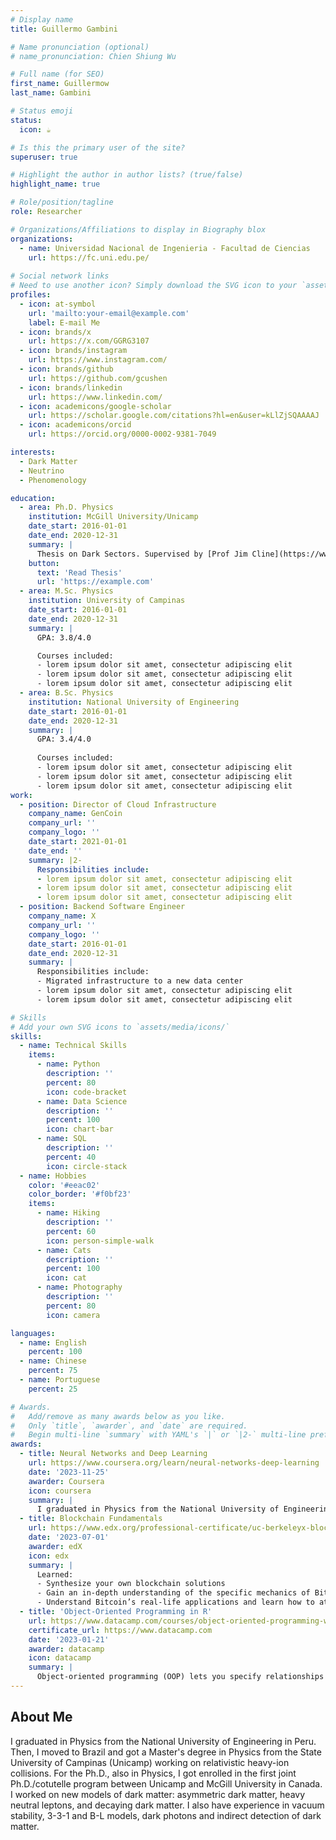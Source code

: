 ```yaml
---
# Display name
title: Guillermo Gambini

# Name pronunciation (optional)
# name_pronunciation: Chien Shiung Wu

# Full name (for SEO)
first_name: Guillermow
last_name: Gambini

# Status emoji
status:
  icon: ☕️

# Is this the primary user of the site?
superuser: true

# Highlight the author in author lists? (true/false)
highlight_name: true

# Role/position/tagline
role: Researcher

# Organizations/Affiliations to display in Biography blox
organizations:
  - name: Universidad Nacional de Ingenieria - Facultad de Ciencias
    url: https://fc.uni.edu.pe/
    
# Social network links
# Need to use another icon? Simply download the SVG icon to your `assets/media/icons/` folder.
profiles:
  - icon: at-symbol
    url: 'mailto:your-email@example.com'
    label: E-mail Me
  - icon: brands/x
    url: https://x.com/GGRG3107
  - icon: brands/instagram
    url: https://www.instagram.com/
  - icon: brands/github
    url: https://github.com/gcushen
  - icon: brands/linkedin
    url: https://www.linkedin.com/
  - icon: academicons/google-scholar
    url: https://scholar.google.com/citations?hl=en&user=kLlZjSQAAAAJ
  - icon: academicons/orcid
    url: https://orcid.org/0000-0002-9381-7049

interests:
  - Dark Matter
  - Neutrino
  - Phenomenology

education:
  - area: Ph.D. Physics
    institution: McGill University/Unicamp
    date_start: 2016-01-01
    date_end: 2020-12-31
    summary: |
      Thesis on Dark Sectors. Supervised by [Prof Jim Cline](https://www.physics.mcgill.ca/~jcline/).
    button:
      text: 'Read Thesis'
      url: 'https://example.com'
  - area: M.Sc. Physics
    institution: University of Campinas
    date_start: 2016-01-01
    date_end: 2020-12-31
    summary: |
      GPA: 3.8/4.0

      Courses included:
      - lorem ipsum dolor sit amet, consectetur adipiscing elit
      - lorem ipsum dolor sit amet, consectetur adipiscing elit
      - lorem ipsum dolor sit amet, consectetur adipiscing elit
  - area: B.Sc. Physics
    institution: National University of Engineering
    date_start: 2016-01-01
    date_end: 2020-12-31
    summary: |
      GPA: 3.4/4.0
      
      Courses included:
      - lorem ipsum dolor sit amet, consectetur adipiscing elit
      - lorem ipsum dolor sit amet, consectetur adipiscing elit
      - lorem ipsum dolor sit amet, consectetur adipiscing elit
work:
  - position: Director of Cloud Infrastructure
    company_name: GenCoin
    company_url: ''
    company_logo: ''
    date_start: 2021-01-01
    date_end: ''
    summary: |2-
      Responsibilities include:
      - lorem ipsum dolor sit amet, consectetur adipiscing elit
      - lorem ipsum dolor sit amet, consectetur adipiscing elit
      - lorem ipsum dolor sit amet, consectetur adipiscing elit
  - position: Backend Software Engineer
    company_name: X
    company_url: ''
    company_logo: ''
    date_start: 2016-01-01
    date_end: 2020-12-31
    summary: |
      Responsibilities include:
      - Migrated infrastructure to a new data center
      - lorem ipsum dolor sit amet, consectetur adipiscing elit
      - lorem ipsum dolor sit amet, consectetur adipiscing elit

# Skills
# Add your own SVG icons to `assets/media/icons/`
skills:
  - name: Technical Skills
    items:
      - name: Python
        description: ''
        percent: 80
        icon: code-bracket
      - name: Data Science
        description: ''
        percent: 100
        icon: chart-bar
      - name: SQL
        description: ''
        percent: 40
        icon: circle-stack
  - name: Hobbies
    color: '#eeac02'
    color_border: '#f0bf23'
    items:
      - name: Hiking
        description: ''
        percent: 60
        icon: person-simple-walk
      - name: Cats
        description: ''
        percent: 100
        icon: cat
      - name: Photography
        description: ''
        percent: 80
        icon: camera

languages:
  - name: English
    percent: 100
  - name: Chinese
    percent: 75
  - name: Portuguese
    percent: 25

# Awards.
#   Add/remove as many awards below as you like.
#   Only `title`, `awarder`, and `date` are required.
#   Begin multi-line `summary` with YAML's `|` or `|2-` multi-line prefix and indent 2 spaces below.
awards:
  - title: Neural Networks and Deep Learning
    url: https://www.coursera.org/learn/neural-networks-deep-learning
    date: '2023-11-25'
    awarder: Coursera
    icon: coursera
    summary: |
      I graduated in Physics from the National University of Engineering in Peru. Then, I moved to Brazil and got a Master's degree in Physics from the State University of Campinas (Unicamp) working on relativistic heavy-ion collisions. For the Ph.D., also in Physics, I got enrolled in the first joint Ph.D./cotutelle program between Unicamp and McGill University in Canada. I worked on new models of dark matter: asymmetric dark matter, heavy neutral leptons, and decaying dark matter. I also have experience in vacuum stability, 3-3-1 and B-L models, dark photons and indirect detection of dark matter.
  - title: Blockchain Fundamentals
    url: https://www.edx.org/professional-certificate/uc-berkeleyx-blockchain-fundamentals
    date: '2023-07-01'
    awarder: edX
    icon: edx
    summary: |
      Learned:
      - Synthesize your own blockchain solutions
      - Gain an in-depth understanding of the specific mechanics of Bitcoin
      - Understand Bitcoin’s real-life applications and learn how to attack and destroy Bitcoin, Ethereum, smart contracts and Dapps, and alternatives to Bitcoin’s Proof-of-Work consensus algorithm
  - title: 'Object-Oriented Programming in R'
    url: https://www.datacamp.com/courses/object-oriented-programming-with-s3-and-r6-in-r
    certificate_url: https://www.datacamp.com
    date: '2023-01-21'
    awarder: datacamp
    icon: datacamp
    summary: |
      Object-oriented programming (OOP) lets you specify relationships between functions and the objects that they can act on, helping you manage complexity in your code. This is an intermediate level course, providing an introduction to OOP, using the S3 and R6 systems. S3 is a great day-to-day R programming tool that simplifies some of the functions that you write. R6 is especially useful for industry-specific analyses, working with web APIs, and building GUIs.
---
```


## About Me

I graduated in Physics from the National University of Engineering in Peru. Then, I moved to Brazil and got a Master's degree in Physics from the State University of Campinas (Unicamp) working on relativistic heavy-ion collisions. For the Ph.D., also in Physics, I got enrolled in the first joint Ph.D./cotutelle program between Unicamp and McGill University in Canada. I worked on new models of dark matter: asymmetric dark matter, heavy neutral leptons, and decaying dark matter. I also have experience in vacuum stability, 3-3-1 and B-L models, dark photons and indirect detection of dark matter.
